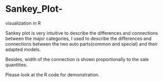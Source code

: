# Sankey_Plot-
visualization in R


Sankey plot is very intuitive to describe the differences and connections between the major 
categories, I used to describe the differences and connections between the two auto parts(common and special)
and their adapted models.

Besides, width of the connection is shown proportionally to the sale quantities.


Please look at the R code for demonstration.
